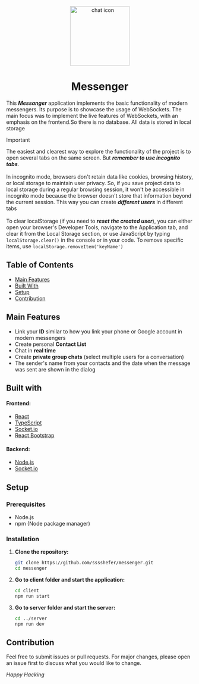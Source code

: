  <div align="center"><img src="https://github.com/sssshefer/messenger/assets/63253440/ddcb7267-9d44-473b-b110-a1b60b316cd0" alt="chat icon"  height="160">
 <h1>Messenger</h1></div>
 
This ***Messanger*** application implements the basic functionality of modern messengers. Its purpose is to showcase the usage of WebSockets. The main focus was to implement the live features of WebSockets, with an emphasis on the frontend.So there is no database. All data is stored in local storage

> [!IMPORTANT]
> The easiest and clearest way to explore the functionality of the project is to <br/> open several tabs on the same screen. But ***remember to use incognito tabs***. <br/><br/>
> In incognito mode, browsers don't retain data like cookies, browsing history, or local storage to maintain user privacy. So, if you save project data to local storage during a regular browsing session, it won't be accessible in incognito mode because the browser doesn't store that information beyond the current session. This way you can create ***different users*** in different tabs <br/><br/>
> To clear localStorage (if you need to ***reset the created user***), you can either open your browser's Developer Tools, navigate to the Application tab, and clear it from the Local Storage section, or use JavaScript by typing `localStorage.clear()` in the console or in your code. To remove specific items, use `localStorage.removeItem('keyName')`

## Table of Contents
- [Main Features](#main-features)
- [Built With](#built-with)
- [Setup](#setup)
- [Contribution](#contribution)

## Main Features
- Link your **ID** similar to how you link your phone or Google account in modern messengers
- Create personal **Contact List**
- Chat in **real time**
- Create **private group chats** (select multiple users for a conversation)
- The sender's name from your contacts and the date when the message was sent are shown in the dialog


## Built with
 #### Frontend:
- [React](https://react.dev/)
- [TypeScript](https://www.typescriptlang.org/)
- [Socket.io](https://socket.io/)
- [React Bootstrap](https://react-bootstrap.netlify.app/)
    
 #### Backend:
- [Node.js](https://nodejs.org/)
- [Socket.io](https://socket.io/)

## Setup
### Prerequisites
- Node.js
- npm (Node package manager)

### Installation
1. **Clone the repository:**
   ```sh
   git clone https://github.com/sssshefer/messenger.git
   cd messenger
   ```
2. **Go to client folder and start the application:**
     ```sh
   cd client
   npm run start
   ```
3. **Go to server folder and start the server:**
     ```sh
   cd ../server
   npm run dev
   ```
## Contribution
Feel free to submit issues or pull requests. For major changes, please open an issue first to discuss what you would like to change.

 *Happy Hacking*
